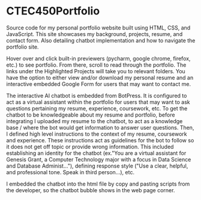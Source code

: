 # CTEC450Portfolio
Source code for my personal portfolio website built using HTML, CSS, and JavaScript. This site showcases my background, projects, resume, and contact form. Also detailing chatbot implementation and how to navigate the portfolio site.

Hover over and click built-in previewers (pycharm, google chrome, firefox, etc.) to see portfolio. From there, scroll to read through the portfolio. The links under the Highlighted Projects will take you to relevant folders. 
You have the option to either view and/or download my personal resume and an interactive embedded Google Form for users that may want to contact me.

The interactive AI chatbot is embedded from BotPress. It is configured to act as a virtual assistant within the portfolio for users that may want to ask questions pertaining my resume, experience, coursework, etc. To get the chatbot to be knowledgeable about my resume and portfolio, before integrating I uploaded my resume to the chatbot, to act as a knowledge base / where the bot would get information to answer user questions. Then, I defined high level instructions to the context of my resume, coursework and experience. These instructions act as guidelines for the bot to follow so it does not get off topic or provide wrong information. This included establishing an identity for the chatbot (ex."You are a virtual assistant for Genesis Grant, a Computer Technology major with a focus in Data Science and Database Administ..."), defining response style ("Use a clear, helpful, and professional tone. Speak in third person...), etc.

I embedded the chatbot into the html file by copy and pasting scripts from the developer, so the chatbot bubble shows in the web page corner. 
